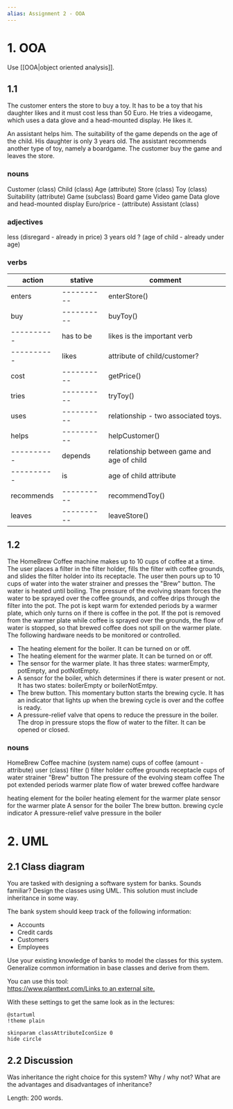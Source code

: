 ```yaml
---
alias: Assignment 2 - OOA
---
```


# 1. OOA
Use [[OOA|object oriented analysis]].

## 1.1
The customer enters the store to buy a toy. It has to be a toy that his daughter likes and it must cost less than 50 Euro. He tries a videogame, which uses a data glove and a head-mounted display. He likes it.

An assistant helps him. The suitability of the game depends on the age of the child. His daughter is only 3 years old. The assistant recommends another type of toy, namely a boardgame. The customer buy the game and leaves the store.

### nouns
Customer (class)
	Child (class)
		Age (attribute)
Store (class)
Toy (class)
	Suitability (attribute)
	Game (subclass)
		Board game 
		Video game 
			Data glove and head-mounted display
	Euro/price - (attribute)
Assistant (class)

### adjectives
less (disregard - already in price)
3 years old ? (age of child - already under age)

### verbs 
| action     | stative    | comment                                    |
| ---------- | ---------- | ------------------------------------------ |
| enters     | ---------- | enterStore()                               |
| buy        | ---------- | buyToy()                                   |
| ---------- | has to be  | likes is the important verb                |
| ---------- | likes      | attribute of child/customer?               |
| cost       | ---------- | getPrice()                                 |
| tries      | ---------- | tryToy()                                   |
| uses       | ---------- | relationship - two associated toys.        | 
| helps      | ---------- | helpCustomer()                             |
| ---------- | depends    | relationship between game and age of child |
| ---------- | is         | age of child attribute                     |
| recommends | ---------- | recommendToy()                             |
| leaves     | ---------- | leaveStore()                               |


## 1.2
The HomeBrew Coffee machine makes up to 10 cups of coffee at a time. The user places a filter in the filter holder, fills the filter with coffee grounds, and slides the filter holder into its receptacle. The user then pours up to 10 cups of water into the water strainer and presses the "Brew" button. The water is heated until boiling. The pressure of the evolving steam forces the water to be sprayed over the coffee grounds, and coffee drips through the filter into the pot. The pot is kept warm for extended periods by a warmer plate, which only turns on if there is coffee in the pot. If the pot is removed from the warmer plate while coffee is sprayed over the grounds, the flow of water is stopped, so that brewed coffee does not spill on the warmer plate. The following hardware needs to be monitored or controlled.

-   The heating element for the boiler. It can be turned on or off.
-   The heating element for the warmer plate. It can be turned on or off.
-   The sensor for the warmer plate. It has three states: warmerEmpty, potEmpty, and potNotEmpty.
-   A sensor for the boiler, which determines if there is water present or not. It has two states: boilerEmpty or boilerNotEmtpy.
-   The brew button. This momentary button starts the brewing cycle. It has an indicator that lights up when the brewing cycle is over and the coffee is ready.
-   A pressure-relief valve that opens to reduce the pressure in the boiler. The drop in pressure stops the flow of water to the filter. It can be opened or closed.

### nouns
HomeBrew Coffee machine (system name)
cups of coffee (amount - attribute)
user (class)
filter ()
filter holder
coffee grounds
receptacle
cups of water strainer
"Brew" button
The pressure of the evolving steam
coffee
The pot
extended periods
warmer plate
flow of water
brewed coffee
hardware

heating element for the boiler
heating element for the warmer plate
sensor for the warmer plate
A sensor for the boiler
The brew button.
brewing cycle
indicator
A pressure-relief valve
pressure in the boiler


# 2. UML

## 2.1 Class diagram
You are tasked with designing a software system for banks. Sounds familiar? Design the classes using UML. This solution must include inheritance in some way.

The bank system should keep track of the following information:

-   Accounts
-   Credit cards
-   Customers
-   Employees

Use your existing knowledge of banks to model the classes for this system. Generalize common information in base classes and derive from them.

You can use this tool:  
[https://www.planttext.com/Links to an external site.](https://www.planttext.com/)

With these settings to get the same look as in the lectures:

```
@startuml  
!theme plain  

skinparam classAttributeIconSize 0  
hide circle
```

## 2.2 Discussion
Was inheritance the right choice for this system? Why / why not? What are the advantages and disadvantages of inheritance?

Length: 200 words.


